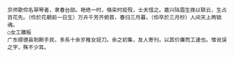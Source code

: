 <!-- { "loadSidebar": true } -->
    京师歌伶名翠琴者，隶春台部。艳绝一时，倏染时疫殁，士夫惜之。嘉兴陆眉生挽以联云，生占百花先。（伶於花朝前一日生）万卉千芳齐俯首，春归三月暮，（伶卒於三月杪）人间天上两销魂。
    ○女工雕板
    广东顺德县剞劂手民，多系十余岁稚女捉刀。余之初集，友人寄刊，以其价廉而工速也。惟讹误之字，殊不少耳。
